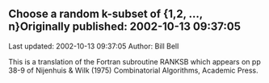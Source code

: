 ## Choose a random k-subset of {1,2, ..., n}Originally published: 2002-10-13 09:37:05 
Last updated: 2002-10-13 09:37:05 
Author: Bill Bell 
 
This is a translation of the Fortran subroutine RANKSB which appears on pp 38-9 of Nijenhuis & Wilk (1975) Combinatorial Algorithms, Academic Press.